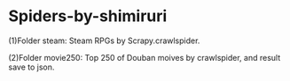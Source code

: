 # Spiders-by-shimiruri

(1)Folder steam:
Steam RPGs by Scrapy.crawlspider.

(2)Folder movie250:
Top 250 of Douban moives by crawlspider, and result save to json.
